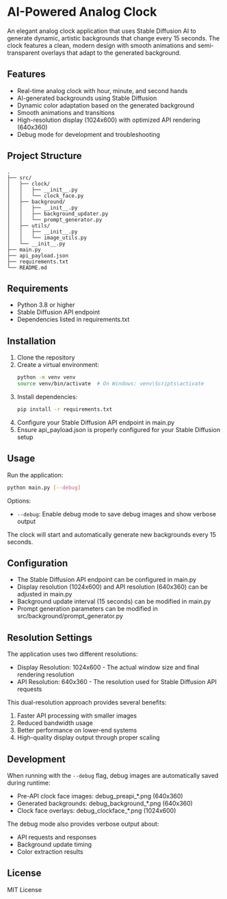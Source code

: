 # AI-Powered Analog Clock

An elegant analog clock application that uses Stable Diffusion AI to generate dynamic, artistic backgrounds that change every 15 seconds. The clock features a clean, modern design with smooth animations and semi-transparent overlays that adapt to the generated background.

## Features

- Real-time analog clock with hour, minute, and second hands
- AI-generated backgrounds using Stable Diffusion
- Dynamic color adaptation based on the generated background
- Smooth animations and transitions
- High-resolution display (1024x600) with optimized API rendering (640x360)
- Debug mode for development and troubleshooting

## Project Structure

```
.
├── src/
│   ├── clock/
│   │   ├── __init__.py
│   │   └── clock_face.py
│   ├── background/
│   │   ├── __init__.py
│   │   ├── background_updater.py
│   │   └── prompt_generator.py
│   ├── utils/
│   │   ├── __init__.py
│   │   └── image_utils.py
│   └── __init__.py
├── main.py
├── api_payload.json
├── requirements.txt
└── README.md
```

## Requirements

- Python 3.8 or higher
- Stable Diffusion API endpoint
- Dependencies listed in requirements.txt

## Installation

1. Clone the repository
2. Create a virtual environment:
   ```bash
   python -m venv venv
   source venv/bin/activate  # On Windows: venv\Scripts\activate
   ```
3. Install dependencies:
   ```bash
   pip install -r requirements.txt
   ```
4. Configure your Stable Diffusion API endpoint in main.py
5. Ensure api_payload.json is properly configured for your Stable Diffusion setup

## Usage

Run the application:
```bash
python main.py [--debug]
```

Options:
- `--debug`: Enable debug mode to save debug images and show verbose output

The clock will start and automatically generate new backgrounds every 15 seconds.

## Configuration

- The Stable Diffusion API endpoint can be configured in main.py
- Display resolution (1024x600) and API resolution (640x360) can be adjusted in main.py
- Background update interval (15 seconds) can be modified in main.py
- Prompt generation parameters can be modified in src/background/prompt_generator.py

## Resolution Settings

The application uses two different resolutions:
- Display Resolution: 1024x600 - The actual window size and final rendering resolution
- API Resolution: 640x360 - The resolution used for Stable Diffusion API requests

This dual-resolution approach provides several benefits:
1. Faster API processing with smaller images
2. Reduced bandwidth usage
3. Better performance on lower-end systems
4. High-quality display output through proper scaling

## Development

When running with the `--debug` flag, debug images are automatically saved during runtime:
- Pre-API clock face images: debug_preapi_*.png (640x360)
- Generated backgrounds: debug_background_*.png (640x360)
- Clock face overlays: debug_clockface_*.png (1024x600)

The debug mode also provides verbose output about:
- API requests and responses
- Background update timing
- Color extraction results

## License

MIT License 